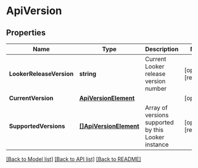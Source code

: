 # ApiVersion

## Properties

Name | Type | Description | Notes
------------ | ------------- | ------------- | -------------
**LookerReleaseVersion** | **string** | Current Looker release version number | [optional] [readonly] 
**CurrentVersion** | [**ApiVersionElement**](ApiVersionElement.md) |  | [optional] 
**SupportedVersions** | [**[]ApiVersionElement**](ApiVersionElement.md) | Array of versions supported by this Looker instance | [optional] [readonly] 

[[Back to Model list]](../README.md#documentation-for-models) [[Back to API list]](../README.md#documentation-for-api-endpoints) [[Back to README]](../README.md)


